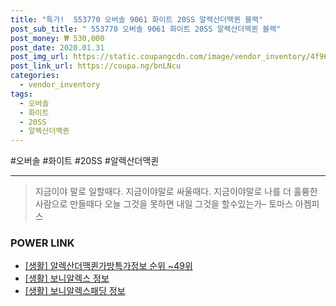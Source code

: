 ```yaml
--- 
title: "특가!  553770 오버솔 9061 화이트 20SS 알렉산더맥퀸 블랙" 
post_sub_title: " 553770 오버솔 9061 화이트 20SS 알렉산더맥퀸 블랙" 
post_money: ₩ 530,000 
post_date: 2020.01.31 
post_img_url: https://static.coupangcdn.com/image/vendor_inventory/4f96/654a7cb955a2d829ef965f1c39ab6bacedf2d87a85b879b9b73cbed1264d.jpg 
post_link_url: https://coupa.ng/bnLNcu 
categories: 
  - vendor_inventory 
tags: 
  - 오버솔 
  - 화이트 
  - 20SS 
  - 알렉산더맥퀸 
--- 
```

  #오버솔 #화이트 #20SS #알렉산더맥퀸 
<hr> 

> 지금이야 말로 일할때다. 지금이야말로 싸울때다. 지금이야말로 나를 더 훌륭한 사람으로 만들때다 오늘 그것을 못하면 내일 그것을 할수있는가–  토마스 아켐피스 


### POWER LINK

* <a href="https://blog.naver.com/fasyy4321/221772061242" target="_blank"> [생활] 알렉산더맥퀸가방특가정보 순위 ~49위</a>
* <a href="https://blog.naver.com/santokki14/221767620999" target="_blank"> [생활] 보니알렉스 정보 </a>
* <a href="https://blog.naver.com/fasyy4321/221762273324" target="_blank"> [생활] 보니알렉스패딩 정보 </a>
